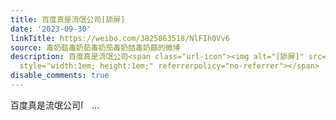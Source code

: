 ```yaml
---
title: 百度真是流氓公司[舔屏]
date: '2023-09-30'
linkTitle: https://weibo.com/3825863518/NlFIh0Vv6
source: 毒奶菇毒奶茹毒奶茄毒奶喆毒奶囍的微博
description: 百度真是流氓公司<span class="url-icon"><img alt="[舔屏]" src="https://h5.sinaimg.cn/m/emoticon/icon/default/d_tian-3b1ce0a112.png"
  style="width:1em; height:1em;" referrerpolicy="no-referrer"></span>  ...
disable_comments: true
---
```

百度真是流氓公司<span class="url-icon"><img alt="[舔屏]" src="https://h5.sinaimg.cn/m/emoticon/icon/default/d_tian-3b1ce0a112.png" style="width:1em; height:1em;" referrerpolicy="no-referrer"></span>  ...